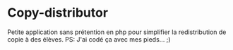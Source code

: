 # Copy-distributor

Petite application sans prétention en php pour simplifier la redistribution de copie à des élèves.
PS: J'ai codé ça avec mes pieds... ;)
